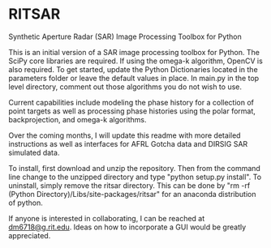 # RITSAR
Synthetic Aperture Radar (SAR) Image Processing Toolbox for Python

This is an initial version of a SAR image processing toolbox for Python. The SciPy core libraries are required. If using the omega-k algorithm, OpenCV is also required. To get started, update the Python Dictionaries located in the parameters folder or leave the default values in place. In main.py in the top level directory, comment out those algorithms you do not wish to use.

Current capabilities include modeling the phase history for a collection of point targets as well as processing phase histories using the polar format, backprojection, and omega-k algorithms.

Over the coming months, I will update this readme with more detailed instructions as well as interfaces for AFRL Gotcha data and DIRSIG SAR simulated data.

To install, first download and unzip the repository.  Then from the command line change to the unzipped directory and type "python setup.py install".  To uninstall, simply remove the ritsar directory.  This can be done by "rm -rf (Python Directory)/Libs/site-packages/ritsar" for an anaconda distribution of python.

If anyone is interested in collaborating, I can be reached at dm6718@g.rit.edu. Ideas on how to incorporate a GUI would be greatly appreciated.
